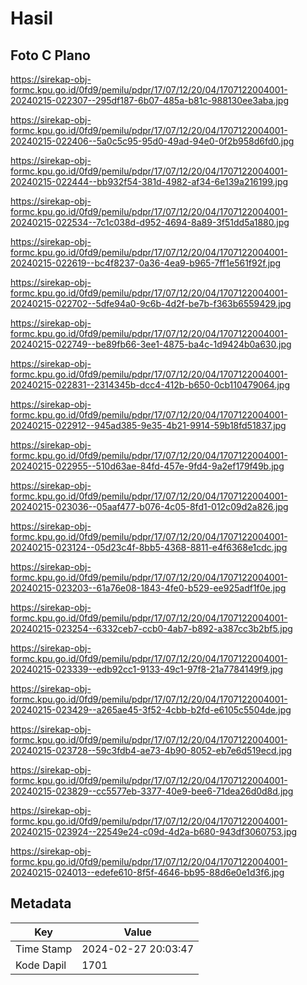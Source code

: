 # Hasil

## Foto C Plano

https://sirekap-obj-formc.kpu.go.id/0fd9/pemilu/pdpr/17/07/12/20/04/1707122004001-20240215-022307--295df187-6b07-485a-b81c-988130ee3aba.jpg

https://sirekap-obj-formc.kpu.go.id/0fd9/pemilu/pdpr/17/07/12/20/04/1707122004001-20240215-022406--5a0c5c95-95d0-49ad-94e0-0f2b958d6fd0.jpg

https://sirekap-obj-formc.kpu.go.id/0fd9/pemilu/pdpr/17/07/12/20/04/1707122004001-20240215-022444--bb932f54-381d-4982-af34-6e139a216199.jpg

https://sirekap-obj-formc.kpu.go.id/0fd9/pemilu/pdpr/17/07/12/20/04/1707122004001-20240215-022534--7c1c038d-d952-4694-8a89-3f51dd5a1880.jpg

https://sirekap-obj-formc.kpu.go.id/0fd9/pemilu/pdpr/17/07/12/20/04/1707122004001-20240215-022619--bc4f8237-0a36-4ea9-b965-7ff1e561f92f.jpg

https://sirekap-obj-formc.kpu.go.id/0fd9/pemilu/pdpr/17/07/12/20/04/1707122004001-20240215-022702--5dfe94a0-9c6b-4d2f-be7b-f363b6559429.jpg

https://sirekap-obj-formc.kpu.go.id/0fd9/pemilu/pdpr/17/07/12/20/04/1707122004001-20240215-022749--be89fb66-3ee1-4875-ba4c-1d9424b0a630.jpg

https://sirekap-obj-formc.kpu.go.id/0fd9/pemilu/pdpr/17/07/12/20/04/1707122004001-20240215-022831--2314345b-dcc4-412b-b650-0cb110479064.jpg

https://sirekap-obj-formc.kpu.go.id/0fd9/pemilu/pdpr/17/07/12/20/04/1707122004001-20240215-022912--945ad385-9e35-4b21-9914-59b18fd51837.jpg

https://sirekap-obj-formc.kpu.go.id/0fd9/pemilu/pdpr/17/07/12/20/04/1707122004001-20240215-022955--510d63ae-84fd-457e-9fd4-9a2ef179f49b.jpg

https://sirekap-obj-formc.kpu.go.id/0fd9/pemilu/pdpr/17/07/12/20/04/1707122004001-20240215-023036--05aaf477-b076-4c05-8fd1-012c09d2a826.jpg

https://sirekap-obj-formc.kpu.go.id/0fd9/pemilu/pdpr/17/07/12/20/04/1707122004001-20240215-023124--05d23c4f-8bb5-4368-8811-e4f6368e1cdc.jpg

https://sirekap-obj-formc.kpu.go.id/0fd9/pemilu/pdpr/17/07/12/20/04/1707122004001-20240215-023203--61a76e08-1843-4fe0-b529-ee925adf1f0e.jpg

https://sirekap-obj-formc.kpu.go.id/0fd9/pemilu/pdpr/17/07/12/20/04/1707122004001-20240215-023254--6332ceb7-ccb0-4ab7-b892-a387cc3b2bf5.jpg

https://sirekap-obj-formc.kpu.go.id/0fd9/pemilu/pdpr/17/07/12/20/04/1707122004001-20240215-023339--edb92cc1-9133-49c1-97f8-21a7784149f9.jpg

https://sirekap-obj-formc.kpu.go.id/0fd9/pemilu/pdpr/17/07/12/20/04/1707122004001-20240215-023429--a265ae45-3f52-4cbb-b2fd-e6105c5504de.jpg

https://sirekap-obj-formc.kpu.go.id/0fd9/pemilu/pdpr/17/07/12/20/04/1707122004001-20240215-023728--59c3fdb4-ae73-4b90-8052-eb7e6d519ecd.jpg

https://sirekap-obj-formc.kpu.go.id/0fd9/pemilu/pdpr/17/07/12/20/04/1707122004001-20240215-023829--cc5577eb-3377-40e9-bee6-71dea26d0d8d.jpg

https://sirekap-obj-formc.kpu.go.id/0fd9/pemilu/pdpr/17/07/12/20/04/1707122004001-20240215-023924--22549e24-c09d-4d2a-b680-943df3060753.jpg

https://sirekap-obj-formc.kpu.go.id/0fd9/pemilu/pdpr/17/07/12/20/04/1707122004001-20240215-024013--edefe610-8f5f-4646-bb95-88d6e0e1d3f6.jpg


## Metadata

| Key        | Value               |
| ---------- | ------------------- |
| Time Stamp | 2024-02-27 20:03:47 |
| Kode Dapil | 1701                |



